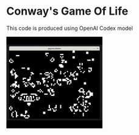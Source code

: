 # Conway's Game Of Life
This code is produced using OpenAI Codex model  
  
<img src="./images/gameoflife.gif" width=50%>

